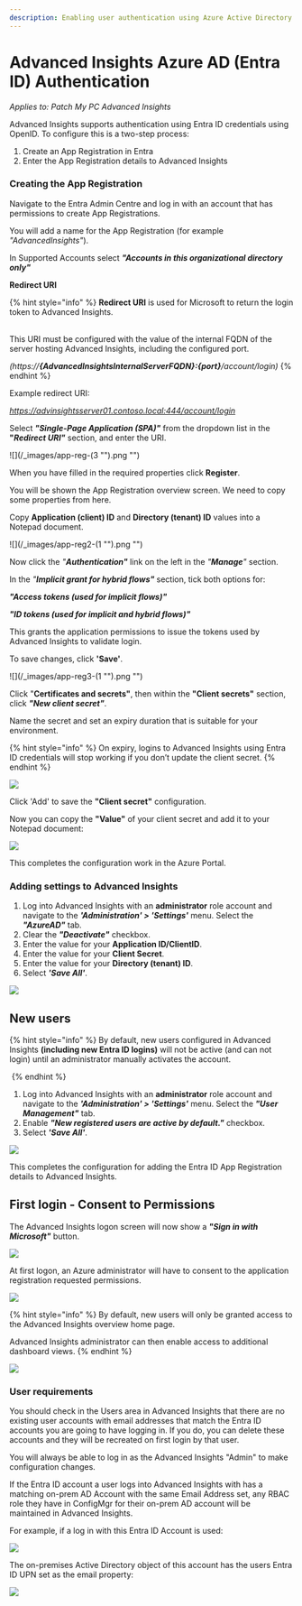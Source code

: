 ```yaml
---
description: Enabling user authentication using Azure Active Directory
---
```


# Advanced Insights Azure AD (Entra ID) Authentication

_Applies to: Patch My PC Advanced Insights_

Advanced Insights supports authentication using Entra ID credentials using OpenID. To configure this is a two-step process:

1. Create an App Registration in Entra
2. Enter the App Registration details to Advanced Insights

### Creating the App Registration <a href="#creating-the-app-registration" id="creating-the-app-registration"></a>

Navigate to the Entra Admin Centre and log in with an account that has permissions to create App Registrations.

You will add a name for the App Registration (for example _"AdvancedInsights"_).

In Supported Accounts select _**"Accounts in this organizational directory only"**_

**Redirect URI**

{% hint style="info" %}
**Redirect URI** is used for Microsoft to return the login token to Advanced Insights.

\
This URI must be configured with the value of the internal FQDN of the server hosting Advanced Insights, including the configured port.

_(https://**{AdvancedInsightsInternalServerFQDN}:{port}**/account/login)_
{% endhint %}

Example redirect URI:

_https://advinsightsserver01.contoso.local:444/account/login_

Select _**"Single-Page Application (SPA)"**_ from the dropdown list in the **"**_**Redirect URI"**_ section, and enter the URI.

!\[]\(/\_images/app-reg-(3 "").png "")

When you have filled in the required properties click **Register**.

You will be shown the App Registration overview screen. We need to copy some properties from here.

Copy **Application (client) ID** and **Directory (tenant) ID** values into a Notepad document.

!\[]\(/\_images/app-reg2-(1 "").png "")

Now click the _"**Authentication"**_ link on the left in the _"**Manage**"_ section.

In the _"**Implicit grant for hybrid flows"**_ section, tick both options for:

_**"Access tokens (used for implicit flows)"**_

_**"ID tokens (used for implicit and hybrid flows)"**_

This grants the application permissions to issue the tokens used by Advanced Insights to validate login.

To save changes, click **'Save'**.

!\[]\(/\_images/app-reg3-(1 "").png "")

Click "**Certificates and secrets"**, then within the **"Client secrets"** section, click _**"New client secret"**_.

Name the secret and set an expiry duration that is suitable for your environment.

{% hint style="info" %}
On expiry, logins to Advanced Insights using Entra ID credentials will stop working if you don’t update the client secret.
{% endhint %}

![](<../.gitbook/assets/app-reg5 (1).png>)

Click 'Add' to save the **"Client secret"** configuration.

Now you can copy the **"Value"** of your client secret and add it to your Notepad document:

![](<../.gitbook/assets/app-reg6 (1).png>)

This completes the configuration work in the Azure Portal.

### Adding settings to Advanced Insights <a href="#adding-settings-to-callisto" id="adding-settings-to-callisto"></a>

1. Log into Advanced Insights with an **administrator** role account and navigate to the _**'Administration' > 'Settings'**_ menu. Select the _**"AzureAD"**_ tab.
2. Clear the _**"Deactivate"**_ checkbox.
3. Enter the value for your **Application ID/ClientID**.
4. Enter the value for your **Client Secret**.
5. Enter the value for your **Directory (tenant) ID**.
6. Select _**'Save All'**_.

![](<../.gitbook/assets/advins1 (1).png>)

## **New users**

{% hint style="info" %}
By default, new users configured in Advanced Insights **(including new Entra ID logins)** will not be active (and can not login) until an administrator manually activates the account.

<img src="../.gitbook/assets/activation (1).png" alt="" data-size="original">
{% endhint %}

1. Log into Advanced Insights with an **administrator** role account and navigate to the _**'Administration' > 'Settings'**_ menu. Select the _**"User Management"**_ tab.
2. Enable _**"New registered users are active by default."**_ checkbox.
3. Select _**'Save All'**_.

![](<../.gitbook/assets/newusers1 (1).png>)

This completes the configuration for adding the Entra ID App Registration details to Advanced Insights.

## **First login - Consent to Permissions**

The Advanced Insights logon screen will now show a _**"Sign in with Microsoft"**_ button.

![](<../.gitbook/assets/advinslogin1 (1).png>)

At first logon, an Azure administrator will have to consent to the application registration requested permissions.

![](<../.gitbook/assets/advinslogin2 (1).png>)

{% hint style="info" %}
By default, new users will only be granted access to the Advanced Insights overview home page.

Advanced Insights administrator can then enable access to additional dashboard views.
{% endhint %}

![](<../.gitbook/assets/home (1).png>)

### User requirements <a href="#user-requirements" id="user-requirements"></a>

You should check in the Users area in Advanced Insights that there are no existing user accounts with email addresses that match the Entra ID accounts you are going to have logging in. If you do, you can delete these accounts and they will be recreated on first login by that user.

You will always be able to log in as the Advanced Insights "Admin" to make configuration changes.

If the Entra ID account a user logs into Advanced Insights with has a matching on-prem AD Account with the same Email Address set, any RBAC role they have in ConfigMgr for their on-prem AD account will be maintained in Advanced Insights.

For example, if a log in with this Entra ID Account is used:

![](<../.gitbook/assets/user1 (2).png>)

The on-premises Active Directory object of this account has the users Entra ID UPN set as the email property:

![](<../.gitbook/assets/user2 (1).png>)
